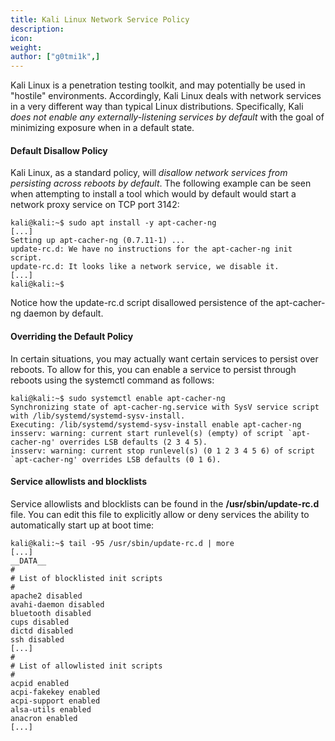 ```yaml
---
title: Kali Linux Network Service Policy
description:
icon:
weight:
author: ["g0tmi1k",]
---
```


Kali Linux is a penetration testing toolkit, and may potentially be used in "hostile" environments. Accordingly, Kali Linux deals with network services in a very different way than typical Linux distributions. Specifically, Kali _does not enable any externally-listening services by default_ with the goal of minimizing exposure when in a default state.

#### Default Disallow Policy

Kali Linux, as a standard policy, will _disallow network services from persisting across reboots by default_.
The following example can be seen when attempting to install a tool which would by default would start a network proxy service on TCP port 3142:

```console
kali@kali:~$ sudo apt install -y apt-cacher-ng
[...]
Setting up apt-cacher-ng (0.7.11-1) ...
update-rc.d: We have no instructions for the apt-cacher-ng init script.
update-rc.d: It looks like a network service, we disable it.
[...]
kali@kali:~$
```

Notice how the update-rc.d script disallowed persistence of the apt-cacher-ng daemon by default.

#### Overriding the Default Policy

In certain situations, you may actually want certain services to persist over reboots. To allow for this, you can enable a service to persist through reboots using the systemctl command as follows:

```console
kali@kali:~$ sudo systemctl enable apt-cacher-ng
Synchronizing state of apt-cacher-ng.service with SysV service script with /lib/systemd/systemd-sysv-install.
Executing: /lib/systemd/systemd-sysv-install enable apt-cacher-ng
insserv: warning: current start runlevel(s) (empty) of script `apt-cacher-ng' overrides LSB defaults (2 3 4 5).
insserv: warning: current stop runlevel(s) (0 1 2 3 4 5 6) of script `apt-cacher-ng' overrides LSB defaults (0 1 6).
```

#### Service allowlists and blocklists

Service allowlists and blocklists can be found in the **/usr/sbin/update-rc.d** file. You can edit this file to explicitly allow or deny services the ability to automatically start up at boot time:

```console
kali@kali:~$ tail -95 /usr/sbin/update-rc.d | more
[...]
__DATA__
#
# List of blocklisted init scripts
#
apache2 disabled
avahi-daemon disabled
bluetooth disabled
cups disabled
dictd disabled
ssh disabled
[...]
#
# List of allowlisted init scripts
#
acpid enabled
acpi-fakekey enabled
acpi-support enabled
alsa-utils enabled
anacron enabled
[...]
```
